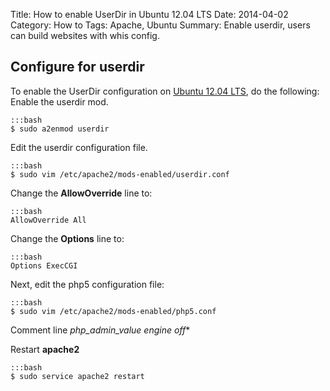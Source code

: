 Title: How to enable UserDir in Ubuntu 12.04 LTS
Date: 2014-04-02
Category: How to
Tags: Apache, Ubuntu
Summary: Enable userdir, users can build websites with whis config.

## Configure for userdir

To enable the UserDir configuration on [Ubuntu 12.04 LTS](http://releases.ubuntu.com/12.04/), do the following:
Enable the userdir mod.

	:::bash
	$ sudo a2enmod userdir

Edit the userdir configuration file.

	:::bash
	$ sudo vim /etc/apache2/mods-enabled/userdir.conf

Change the **AllowOverride** line to:

	:::bash
	AllowOverride All

Change the **Options** line to:

	:::bash
	Options ExecCGI

Next, edit the php5 configuration file:

	:::bash
	$ sudo vim /etc/apache2/mods-enabled/php5.conf

Comment line *php_admin_value engine off**

Restart **apache2**

	:::bash
	$ sudo service apache2 restart

